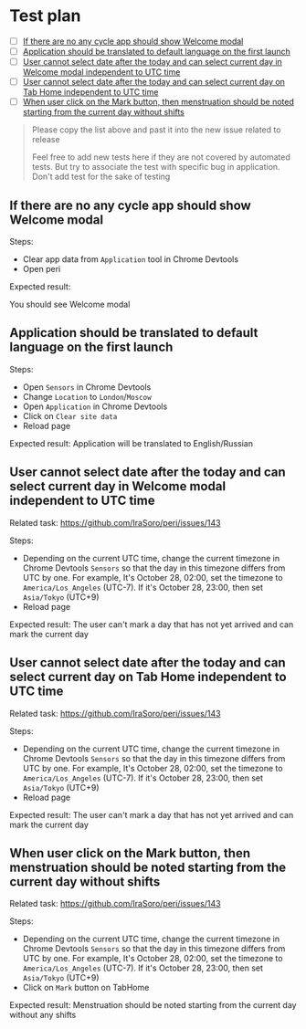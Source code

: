 # Test plan

- [ ] [If there are no any cycle app should show Welcome modal](#if-there-are-no-any-cycle-app-should-show-welcome-modal)
- [ ] [Application should be translated to default language on the first launch](#application-should-be-translated-to-default-language-on-the-first-launch)
- [ ] [User cannot select date after the today and can select current day in Welcome modal independent to UTC time](#user-cannot-select-date-after-the-today-and-can-select-current-day-in-welcome-modal-independent-to-utc-time)
- [ ] [User cannot select date after the today and can select current day on Tab Home independent to UTC time](#user-cannot-select-date-after-the-today-and-can-select-current-day-on-tab-home-independent-to-utc-time)
- [ ] [When user click on the Mark button, then menstruation should be noted starting from the current day without shifts](#when-user-click-on-the-mark-button-then-menstruation-should-be-noted-starting-from-the-current-day-without-shifts)

> Please copy the list above and past it into the new issue related to release
>
> Feel free to add new tests here if they are not covered by automated tests. But try to associate the test with specific bug in application. Don't add test for the sake of testing

## If there are no any cycle app should show Welcome modal

Steps:

- Clear app data from `Application` tool in Chrome Devtools
- Open peri

Expected result:

You should see Welcome modal

## Application should be translated to default language on the first launch

Steps:

- Open `Sensors` in Chrome Devtools
- Change `Location` to `London`/`Moscow`
- Open `Application` in Chrome Devtools
- Click on `Clear site data`
- Reload page

Expected result: Application will be translated to English/Russian

## User cannot select date after the today and can select current day in Welcome modal independent to UTC time

Related task: <https://github.com/IraSoro/peri/issues/143>

Steps:

- Depending on the current UTC time, change the current timezone in Chrome Devtools `Sensors` so that the day in this timezone differs from UTC by one. For example, It's October 28, 02:00, set the timezone to `America/Los_Angeles` (UTC-7). If it's October 28, 23:00, then set `Asia/Tokyo` (UTC+9)
- Reload page

Expected result: The user can't mark a day that has not yet arrived and can mark the current day

## User cannot select date after the today and can select current day on Tab Home independent to UTC time

Related task: <https://github.com/IraSoro/peri/issues/143>

Steps:

- Depending on the current UTC time, change the current timezone in Chrome Devtools `Sensors` so that the day in this timezone differs from UTC by one. For example, It's October 28, 02:00, set the timezone to `America/Los_Angeles` (UTC-7). If it's October 28, 23:00, then set `Asia/Tokyo` (UTC+9)
- Reload page

Expected result: The user can't mark a day that has not yet arrived and can mark the current day

## When user click on the Mark button, then menstruation should be noted starting from the current day without shifts

Related task: <https://github.com/IraSoro/peri/issues/143>

Steps:

- Depending on the current UTC time, change the current timezone in Chrome Devtools `Sensors` so that the day in this timezone differs from UTC by one. For example, It's October 28, 02:00, set the timezone to `America/Los_Angeles` (UTC-7). If it's October 28, 23:00, then set `Asia/Tokyo` (UTC+9)
- Click on `Mark` button on TabHome

Expected result: Menstruation should be noted starting from the current day without any shifts
